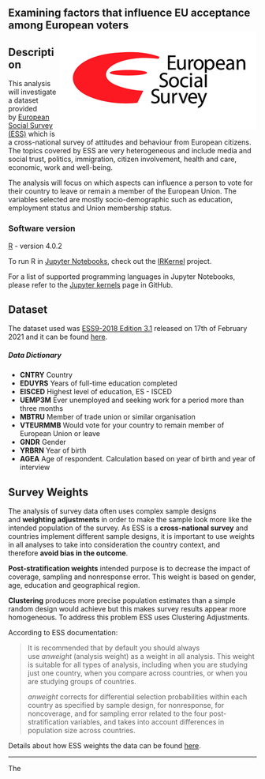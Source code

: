 ## Examining factors that influence EU acceptance among European voters <img title="" src="img/ess_logo.png" alt="" align="right">

## Description

This analysis will investigate a dataset provided by [European Social Survey (ESS)](https://www.europeansocialsurvey.org/) which is a cross-national survey of attitudes and behaviour from European citizens. The topics covered by ESS are very heterogeneous and include media and social trust, politics, immigration, citizen involvement, health and care, economic, work and well-being.

The analysis will focus on which aspects can influence a person to vote for their country to leave or remain a member of the European Union. The variables selected are mostly socio-demographic such as education, employment status and Union membership status.

### Software version

[R](https://www.r-project.org/foundation/) - version 4.0.2

To run R in [Jupyter Notebooks](https://jupyter.org/), check out the [IRKernel](https://irkernel.github.io/) project.

For a list of supported programming languages in Jupyter Notebooks, please refer to the [Jupyter kernels](https://github.com/jupyter/jupyter/wiki/Jupyter-kernels) page in GitHub.

## Dataset

The dataset used was [ESS9-2018 Edition 3.1](https://www.europeansocialsurvey.org/docs/round9/survey/ESS9_data_documentation_report_e03_1.pdf) released on 17th of February 2021 and it can be found [here](https://github.com/pessini/european-voters/blob/main/ESS9e03_1.sav).

##### Data Dictionary

- **CNTRY** Country
- **EDUYRS** Years of full-time education completed
- **EISCED** Highest level of education, ES - ISCED
- **UEMP3M** Ever unemployed and seeking work for a period more than three months
- **MBTRU** Member of trade union or similar organisation
- **VTEURMMB** Would vote for your country to remain member of European Union or leave
- **GNDR** Gender
- **YRBRN** Year of birth
- **AGEA** Age of respondent. Calculation based on year of birth and year of interview

## Survey Weights

The analysis of survey data often uses complex sample designs and **weighting adjustments** in order to make the sample look more like the intended population of the survey. As ESS is a **cross-national survey** and countries implement different sample designs, it is important to use weights in all analyses to take into consideration the country context, and therefore **avoid bias in the outcome**.

**Post-stratification weights** intended purpose is to decrease the impact of coverage, sampling and nonresponse error. This weight is based on gender, age, education and geographical region.

**Clustering** produces more precise population estimates than a simple random design would achieve but this makes survey results appear more homogeneous. To address this problem ESS uses Clustering Adjustments.

According to ESS documentation:

> It is recommended that by default you should always use *anweight* (analysis weight) as a weight in all analysis. This weight is suitable for all types of analysis, including when you are studying just one country, when you compare across countries, or when you are studying groups of countries.
> 
> *anweight* corrects for differential selection probabilities within each country as specified by sample design, for nonresponse, for noncoverage, and for sampling error related to the four post-stratification variables, and takes into account differences in population size across countries.

Details about how ESS weights the data can be found [here](https://www.europeansocialsurvey.org/docs/methodology/ESS_weighting_data_1_1.pdf).

-----

The